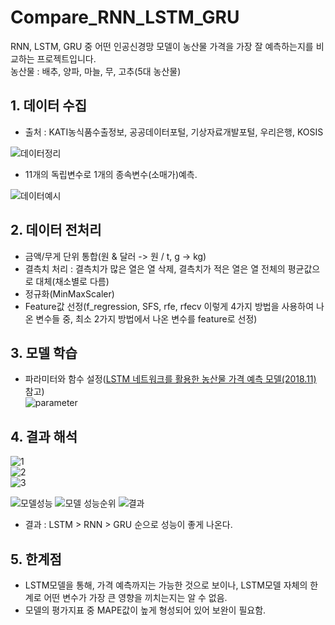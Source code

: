 # Compare_RNN_LSTM_GRU
RNN, LSTM, GRU 중 어떤 인공신경망 모델이 농산물 가격을 가장 잘 예측하는지를 비교하는 프로젝트입니다.  
농산물 : 배추, 양파, 마늘, 무, 고추(5대 농산물)  

    
## 1. 데이터 수집
* 출처 : KATI농식품수출정보, 공공데이터포털, 기상자료개발포털, 우리은행, KOSIS

![데이터정리](https://github.com/Ryan0hwan/Agricultural-product-price-prediction/assets/158720833/cec365ac-c1c4-4834-9a56-d1e51384a5e2)     

* 11개의 독립변수로 1개의 종속변수(소매가)예측.

![데이터예시](https://github.com/Ryan0hwan/Agricultural-product-price-prediction/assets/158720833/7381fe57-50a8-4f12-997c-4d16892e62b0)     

   
## 2. 데이터 전처리
* 금액/무게 단위 통합(원 & 달러 -> 원 / t, g -> kg)
* 결측치 처리 : 결측치가 많은 열은 열 삭제, 결측치가 적은 열은 열 전체의 평균값으로 대체(채소별로 다름)
* 정규화(MinMaxScaler)
* Feature값 선정(f_regression, SFS, rfe, rfecv 이렇게 4가지 방법을 사용하여 나온 변수들 중, 최소 2가지 방법에서 나온 변수를 feature로 선정)   

     
## 3. 모델 학습
* 파라미터와 함수 설정([LSTM 네트워크를 활용한 농산물 가격 예측 모델(2018.11)](https://scienceon.kisti.re.kr/commons/util/originalView.do?cn=JAKO201809469053682&oCn=JAKO201809469053682&dbt=JAKO&journal=NJOU00292001) 참고)   
![parameter](https://github.com/Ryan0hwan/Compare_RNN_LSTM_GRU/assets/158720833/c122686a-6720-4e22-b028-bd1a7c03d7da)

  
## 4. 결과 해석
![1](https://github.com/Ryan0hwan/Compare_RNN_LSTM_GRU/assets/158720833/8d01f6ca-6814-4bc6-9f3c-e28cf29cd232)   
![2](https://github.com/Ryan0hwan/Compare_RNN_LSTM_GRU/assets/158720833/11cb354e-41e3-4971-ad69-e43db1ed3e34)   
![3](https://github.com/Ryan0hwan/Compare_RNN_LSTM_GRU/assets/158720833/cffd7d2a-ed40-4b8c-a387-756a1beb8413)      

![모델성능](https://github.com/Ryan0hwan/Compare_RNN_LSTM_GRU/assets/158720833/192b1d05-0188-4e19-8afe-df42c89262f9) 
![모델 성능순위](https://github.com/Ryan0hwan/Compare_RNN_LSTM_GRU/assets/158720833/6bb29a04-1373-49e1-aa1c-94ce459f8c46)
![결과](https://github.com/Ryan0hwan/Compare_RNN_LSTM_GRU/assets/158720833/71d68e04-0a3c-4770-91f3-fd53eea4e9a6)   

   
* 결과 : LSTM > RNN > GRU 순으로 성능이 좋게 나온다.   

   
## 5. 한계점
* LSTM모델을 통해, 가격 예측까지는 가능한 것으로 보이나, LSTM모델 자체의 한계로 어떤 변수가 가장 큰 영향을 끼치는지는 알 수 없음.
* 모델의 평가지표 중 MAPE값이 높게 형성되어 있어 보완이 필요함. 


